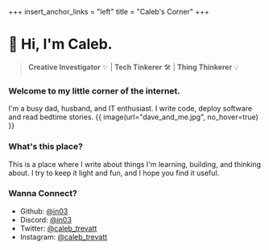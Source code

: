 +++
insert_anchor_links = "left"
title = "Caleb's Corner"
+++

# 👋 Hi, I'm Caleb.
> **Creative Investigator** ✨ | **Tech Tinkerer** 🛠️ | **Thing Thinkerer** 💡
### Welcome to my little corner of the internet.



I'm a busy dad, husband, and IT enthusiast.
I write code, deploy software and read bedtime stories.
{{ image(url="dave_and_me.jpg", no_hover=true) }}

### What's this place?

This is a place where I write about things I'm learning, building, and thinking about.
I try to keep it light and fun, and I hope you find it useful.

### Wanna Connect?
- Github: [@in03](https://github.com/in03)
- Discord: [@in03](https://discord.gg/in03#2202)
- Twitter: [@caleb_trevatt](https://x.com/caleb_trevatt)
- Instagram: [@caleb_trevatt](https://instagram.com/caleb_trevatt)
